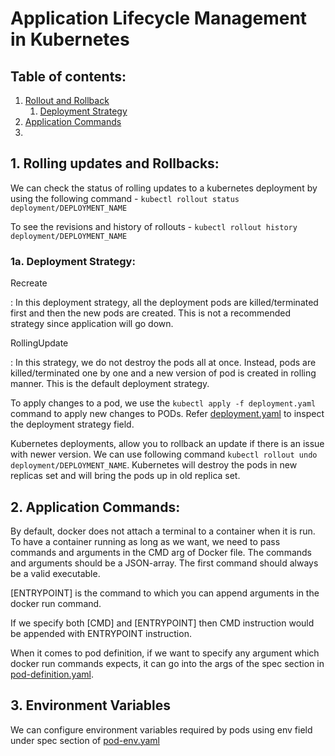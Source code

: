 # Application Lifecycle Management in Kubernetes

## Table of contents:

1. [Rollout and Rollback](#1-rolling-updates-and-rollbacks-)
   1. [Deployment Strategy](#1a-deployment-strategy-)
2. [Application Commands](#2-application-commands-)
3. 


## 1. Rolling updates and Rollbacks:

We can check the status of rolling updates to a kubernetes deployment by using the following command - 
```kubectl rollout status deployment/DEPLOYMENT_NAME```

To see the revisions and history of rollouts -
```kubectl rollout history deployment/DEPLOYMENT_NAME```

### 1a. Deployment Strategy:

Recreate

: In this deployment strategy, all the deployment pods are killed/terminated first and then the new pods are created. This
is not a recommended strategy since application will go down.

RollingUpdate

: In this strategy, we do not destroy the pods all at once. Instead, pods are killed/terminated one by one and a new version
of pod is created in rolling manner. This is the default deployment strategy.

To apply changes to a pod, we use the ```kubectl apply -f deployment.yaml``` command to apply new changes to PODs. Refer
[deployment.yaml](../Deployments/deployment.yaml) to inspect the deployment strategy field.

Kubernetes deployments, allow you to rollback an update if there is an issue with newer version. We can use following command
```kubectl rollout undo deployment/DEPLOYMENT_NAME```. Kubernetes will destroy the pods in new replicas set and will bring the
pods up in old replica set.

## 2. Application Commands:

By default, docker does not attach a terminal to a container when it is run. To have a container running as long as we want,
we need to pass commands and arguments in the CMD arg of Docker file. The commands and arguments should be a JSON-array. 
The first command should always be a valid executable.

[ENTRYPOINT] is the command to which you can append arguments in the docker run command.

If we specify both [CMD] and [ENTRYPOINT] then CMD instruction would be appended with ENTRYPOINT instruction.

When it comes to pod definition, if we want to specify any argument which docker run commands expects, it can go into the args
of the spec section in [pod-definition.yaml](pod-args.yaml). 

## 3. Environment Variables

We can configure environment variables required by pods using env field under spec section of [pod-env.yaml](pod-env.yaml)